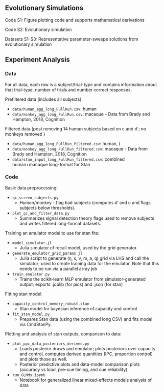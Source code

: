 ## Evolutionary Simulations

Code S1: Figure plotting code and supports mathematical derivations

Code S2: Evolutionary simulation

Datasets S1-S3: Representative parameter-sweeps solutions from evolutionary simulation


## Experiment Analysis


### Data

For all data, each row is a subject/trial-type and contains information about that trial-type, number of trials and number correct responses.

Prefiltered data (includes all subjects):
- `data/human_agg_long_FullRun.csv`: human
- `data/monkey_agg_long_FullRun.csv`: macaque - Data from Brady and Hampton, 2018, Cognition

Filtered data (post removing 14 human subjects based on c and d'; no monkeys removed )
- `data/human_agg_long_FullRun_filtered.csv`: human, )
- `data/monkey_agg_long_FullRun_filtered.csv`: macaque - Data from Brady and Hampton, 2018, Cognition
- `data/stan_input_long_FullRun_filtered.csv`: combined human+macaque long-format for Stan

### Code

Basic data preprocessing:

- `qc_screen_subjects.py`
  - Human/monkey - flag bad subjects (computes d′ and c and flags subjects below thresholds). 
- `plot_qc_and_filter_data.py`
  - Summarizes signal detection theory flags used to remove subjects and writes filtered long-format datasets.

Training an emulator model to use for stan fits:
- `model_simulator.jl`
  - Julia simulator of recall model, used by the grid generator.
- `generate_emulator_grid_params.jl`
  - Julia script to generate (η, κ, ν, m, a, q) grid via LHS and call the simulator; used to create training data for the emulator. Note that this needs to be run via a parallel array job
- `train_emulator.py`
  - Trains the scikit-learn MLP emulator from simulator-generated output; exports .joblib (for pics) and .json (for stan)

Fitting stan model:
- `capacity_control_memory_robust.stan`
  -  Stan model for bayesian inference of capacity and control
- `fit_stan_model.py`
  - Prepares Stan data (using the combined long CSV) and fits model via CmdStanPy.

Plotting and analysis of stan outputs, comparison to data:
- `plot_ppc_data_posteriors_derived.py`
  - Loads posterior draws and emulator; plots posteriors over capacity and control, computes derived quantities (IPC, proportion control) and plots those as well.
  - Posterior predictive  plots and data-model comparison plots (accuracy vs load, pre-cue timing, and cue reliability).
- `run_GLMMs.ipynb`
  - Notebook for generalized linear mixed-effects models analysis of data



